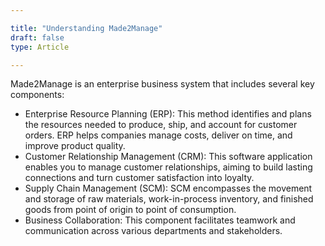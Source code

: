```yaml
---

title: "Understanding Made2Manage"
draft: false
type: Article

---
```


 Made2Manage is an enterprise business system that includes several key components:

-   Enterprise Resource Planning (ERP): This method identifies and plans the resources needed to produce, ship, and account for customer orders. ERP helps companies manage costs, deliver on time, and improve product quality.
-   Customer Relationship Management (CRM): This software application enables you to manage customer relationships, aiming to build lasting connections and turn customer satisfaction into loyalty.
-   Supply Chain Management (SCM): SCM encompasses the movement and storage of raw materials, work-in-process inventory, and finished goods from point of origin to point of consumption.
-   Business Collaboration: This component facilitates teamwork and communication across various departments and stakeholders.
